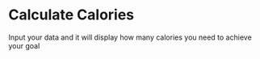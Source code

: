 # Calculate Calories
 Input your data and it will display how many calories you need to achieve your goal
